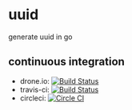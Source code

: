 # uuid
generate uuid in go

## continuous integration

* drone.io: [![Build Status](https://drone.io/github.com/patdhlk/uuid/status.png)](https://drone.io/github.com/patdhlk/uuid/latest)
* travis-ci: [![Build Status](https://travis-ci.org/patdhlk/uuid.svg?branch=master)](https://travis-ci.org/patdhlk/uuid)
* circleci: [![Circle CI](https://circleci.com/gh/patdhlk/uuid.svg?style=svg)](https://circleci.com/gh/patdhlk/uuid)
